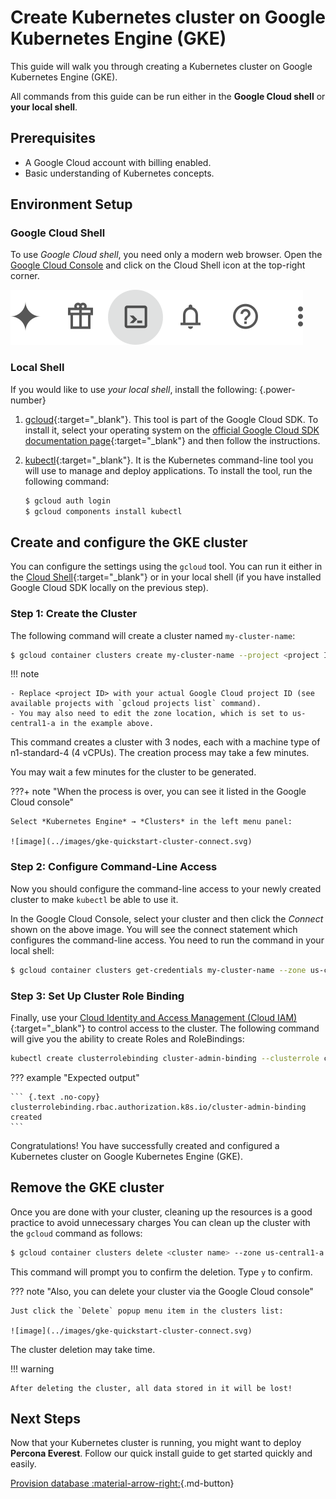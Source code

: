 # Create Kubernetes cluster on Google Kubernetes Engine (GKE)

This guide will walk you through creating a Kubernetes cluster on Google Kubernetes Engine (GKE).

All commands from this guide can be run either in the **Google Cloud shell** or **your local shell**.

## Prerequisites

- A Google Cloud account with billing enabled.
- Basic understanding of Kubernetes concepts.

## Environment Setup

### Google Cloud Shell

To use _Google Cloud shell_, you need only a modern web browser. Open the [Google Cloud Console](https://console.cloud.google.com/) and click on the Cloud Shell icon at the top-right corner.

![image](../images/gke-activate-cloud-shell.svg)

### Local Shell

If you would like to use _your local shell_, install the following:
{.power-number}

1. [gcloud](https://cloud.google.com/sdk/docs/quickstarts){:target="\_blank"}. This tool is
   part of the Google Cloud SDK. To install it, select your operating
   system on the [official Google Cloud SDK documentation page](https://cloud.google.com/sdk/docs){:target="\_blank"}
   and then follow the instructions.

2. [kubectl](https://cloud.google.com/kubernetes-engine/docs/quickstart#choosing_a_shell){:target="\_blank"}.
   It is the Kubernetes command-line tool you will use to manage and deploy
   applications. To install the tool, run the following command:

   ```{.bash data-prompt="$" }
   $ gcloud auth login
   $ gcloud components install kubectl
   ```

## Create and configure the GKE cluster

You can configure the settings using the `gcloud` tool. You can run it either in
the [Cloud Shell](https://cloud.google.com/shell/docs/quickstart){:target="\_blank"} or in your
local shell (if you have installed Google Cloud SDK locally on the previous
step).

### Step 1: Create the Cluster

The following command will create a cluster named `my-cluster-name`:

```{.bash data-prompt="$" }
$ gcloud container clusters create my-cluster-name --project <project ID> --zone us-central1-a --cluster-version 1.27 --machine-type n1-standard-4 --num-nodes=3
```

!!! note

    - Replace <project ID> with your actual Google Cloud project ID (see available projects with `gcloud projects list` command).
    - You may also need to edit the zone location, which is set to us-central1-a in the example above.

This command creates a cluster with 3 nodes, each with a machine type of n1-standard-4 (4 vCPUs). The creation process may take a few minutes.

You may wait a few minutes for the cluster to be generated.

???+ note "When the process is over, you can see it listed in the Google Cloud console"

    Select *Kubernetes Engine* → *Clusters* in the left menu panel:

    ![image](../images/gke-quickstart-cluster-connect.svg)

### Step 2: Configure Command-Line Access

Now you should configure the command-line access to your newly created cluster
to make `kubectl` be able to use it.

In the Google Cloud Console, select your cluster and then click the _Connect_
shown on the above image. You will see the connect statement which configures
the command-line access. You need to run the
command in your local shell:

```{.bash data-prompt="$" }
$ gcloud container clusters get-credentials my-cluster-name --zone us-central1-a --project <project name>
```

### Step 3: Set Up Cluster Role Binding

Finally, use your [Cloud Identity and Access Management (Cloud IAM)](https://cloud.google.com/iam){:target="\_blank"}
to control access to the cluster. The following command will give you the
ability to create Roles and RoleBindings:

```sh
kubectl create clusterrolebinding cluster-admin-binding --clusterrole cluster-admin --user $(gcloud config get-value core/account)
```

??? example "Expected output"

    ``` {.text .no-copy}
    clusterrolebinding.rbac.authorization.k8s.io/cluster-admin-binding created
    ```

Congratulations! You have successfully created and configured a Kubernetes cluster on Google Kubernetes Engine (GKE).

## Remove the GKE cluster

Once you are done with your cluster, cleaning up the resources is a good practice to avoid unnecessary charges
You can clean up the cluster with the `gcloud` command as follows:

```{.bash data-prompt="$" }
$ gcloud container clusters delete <cluster name> --zone us-central1-a --project <project ID>

```

This command will prompt you to confirm the deletion. Type `y` to confirm.

??? note "Also, you can delete your cluster via the Google Cloud console"

    Just click the `Delete` popup menu item in the clusters list:

    ![image](../images/gke-quickstart-cluster-connect.svg)

The cluster deletion may take time.

!!! warning

    After deleting the cluster, all data stored in it will be lost!

## Next Steps

Now that your Kubernetes cluster is running, you might want to deploy **Percona Everest**. Follow our quick install guide to get started quickly and easily.


[Provision database :material-arrow-right:](../quickstart-guide/quick-install.md){.md-button}
